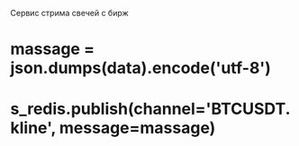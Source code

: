 Сервис стрима свечей с бирж


# massage = json.dumps(data).encode('utf-8')
# s_redis.publish(channel='BTCUSDT.kline', message=massage)

